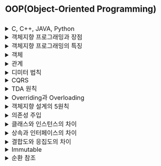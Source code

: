# OOP(Object-Oriented Programming)

<br>

<details>
<summary style="font-size:20px">C, C++, JAVA, Python</summary>
<div markdown="1">

* C
  * 컴파일 언어이자 절차지향 언어
* C++: 컴파일 언어이자 객체지향 언어
  * C의 상위 호환으로 객체를 활용하는 기능이 있음
  * 각 OS에 맞는 기계어로 변환해 실행(속도 빠름)
  * 메모리를 직접 관리할 수 있음
* JAVA
  * 컴파일 언어이자 객체지향 언어
  * 기본 단위가 Class로 완전한 OOP 언어
  * 가상머신에서 실행하여 OS와 독립적이며 가비지 콜렉션을 지원
* Python
  * 인터프리터 언어
  * 코드를 한줄씩 번역해 실행
  * 객체를 활용하는 기능이 있음

</div>
</details>


<details>
<summary style="font-size:20px">객체지향 프로그래밍과 장점</summary>
<div markdown="1">

* 프로그래밍에서 필요한 데이터를 `추상화`시켜 상태와 행위를 가진 `객체`를 만들고 그 객체들 간의 유기적인 `상호작용`을 통해 로직을 구성하는 프로그래밍 방식
* `추상화`가 쉽고 `상속`을 통해 코드 `재산성성`을 높일 수 있으며 객체 단위로 코드가 나눠져 있기 때문에 `디버깅과 유지보수`에 용이

</div>
</details>

<details>
<summary style="font-size:20px">객체지향 프로그래밍의 특징</summary>
<div markdown="1">

* `추상화`: 복잡한 시스템에서 핵심적인 것을 간추리는 것을 의미
  * 하위클래스들에 존재하는 공통적인 메소드를 `인터페이스`로 정의
* `캡슐화`: 객체의 속성과 기능을 하나로 묶고 일부를 외부에 감추어 `은닉`하는 것을 의미
  * `private`으로 멤버 변수 선언, 해당 변수에 접근하는 별도의 함수 정의
* `상속`: 상위 클래스의 특성을 하위 클래스가 이어 받아서 재사용 또는 확장하는 것을 의미
  * 코드 재사용
* `다형성`: 하나의 메서드나 클래스가 다양한 방법으로 동작하는 것을 의미
  * 상위 클래스: 추상 클래스, 함수: 추상 함수
  * 하위 클래스: 상위 클래스의 함수를 자신의 목적에 맞게 서로 다른 방법으로 구현

</div>
</details>

<details>
<summary style="font-size:20px">객체</summary>
<div markdown="1">

#### 객체
* 데이터(변수)와 데이터의 동작(함수, 절차, 기능)을 모두 포함한 개념

#### 객체의 종류
- VO(Value Object): 불변 객체, 동일하게 생성된 VO는 항상 동일한 상태여야하며 인스턴스화된 VO는 항상 유효한 값을 리턴해야함
- DTO(Data Transfer Object): 데이터 전송 객체, 상태를 보호하지 않으며 모든 속성을 노출하는 객체
- Entity: 유일한 식별자가 있는 객체로 보통 데이터 베이스에 저장
- DAO(Data Access Object, Repository): 데이터 베이스에 접근할 때 사용하는 추상 객체
- BO(Business Object, Service): 비지니스 로직이 들어있는 객체
  
</div>
</details>

<details>
<summary style="font-size:20px">관계</summary>
<div markdown="1">

#### 관계
* 클래스 간의 속성, 지역 객체, 메소드 인자, 상속, 인터페이스 등의 형태로 맺는 관계를 의미

#### 관계의 종류
- 연관 관계: 한 클래스가 다른 클래스에서 제공하는 기능을 사용하는 상황에서 계속 그 관계가 유지되는 관계
- 일반화 관계: 객체지향 개념에서 상속 관계와 같은 의미, is a kind of
- 집합 관계: 클래스들 사이의 전체 또는 부분 같은 관계
- 의존 관계: 한 클래스가 다른 클래스에서 제공하는 기능을 사용하는 상황에서 실행하는 동안만 그 관계가 유지되는 관계
- 실체화 관계: 객체지향 개념에서 인터페이스와 이를 실현한 클래스들의 관계, can do this
</div>
</details>

<details>
<summary style="font-size:20px">디미터 법칙</summary>
<div markdown="1">

* 디미터 법칙: 최소 지식의 법칙, 모듈은 자신이 조작하는 객체의 속사정을 몰라야한다는 원칙으로 여러 개의 .(도트)를 사용하지 말라는 법칙으로 불림

</div>
</details>

<details>
<summary style="font-size:20px">CQRS</summary>
<div markdown="1">

* CQRS(Command and Query Responsibility Segregtaion): 하나의 메소드는 명령이나 쿼리여야하며 두 가지 기능을 모두 가져서는 안된다는 이론으로 명령은 객체의 상태를 변경할 수 있지만 값을 반환하지 않고 쿼리는 값을 반환하지만 객체를 변경하지 않음

</div>
</details>

<details>
<summary style="font-size:20px">TDA 원칙</summary>
<div markdown="1">

* TDA 원칙(Tell Dont Ask): 물어보지 말고 그냥 시켜라, 객체와 객체가 협력하는 경우 다른 객체의 정보를 요구하지 말고 그냥 행위하도록 시키라는 의미
* 객체의 상태를 조회하는 메서드를 없애고 상태에 대한 판단 자체를 하는 메서드를 만드는 것은 권장하는 원칙

</div>
</details>


<details>
<summary style="font-size:20px">Overriding과 Overloading</summary>
<div markdown="1">

* 오버라이딩: 부모 클래스에 존재하는 메서드를 자식 클래스에서 재정의하는 것
```java
SuperClass super = new SubClass();
super.function(); // SubClass의 함수 실행
```

* 오버로딩: 같은 이름의 메소드를 여러 개 정의, 매개변수의 타입이나 개수가 달라야 함

</div>
</details>


<details>
<summary style="font-size:20px">객체지향 설계의 5원칙</summary>
<div markdown="1">

* `SRP(Single Responsibility Principle)`: 단일 책임 원칙, 클래스는 단 하나의 책임을 가져야 하며 클래스를 변경하는 이유는 단 하나의 이유이어야 한다.
* `OCP(Open-Closed Principle)`: 개방-폐쇄 원칙, 확장에는 열려 있어야 하고 변경에는 닫혀 있어야 한다.
  * 추상화(인터페이스)
* `LSP(Liskov Substitution Principle)`: 리스코프 치환 원칙, 상위 타입의 객체를 하위 타입의 객체로 치환해도 상위 타입을 사용하는 프로그램은 정상적으로 동작해야 한다.
  * 자식 클래스는 언제나 자신의 부모 클래스를 대체할 수 있다는 원칙이다
  * 자식 클래스가 부모 클래스의 기존 메소드의 의미를 해치지는 않는다.
  * 보통 상속보단 컴포지션을 사용해라.
* `ISP(Interface Segregation Principle)`: 인터페이스 분리 원칙, 인터페이스는 그 인터페이스를 사용하는 클라이언트를 기준으로 분리해야 한다.
  * 인터페이스는 public으로 선언된 메서드이다.
  * 자신이 사용하지 않는 인터페이스는 구현하지 말아야 한다는 원칙
  * 일반적인 한 개의 인터페이스보다 구체적인 여러가지의 인터페이스를 구현하는 원칙
* `DIP(Dependency Inversion Principle)`: 의존 역전 원칙, 고수준 모듈은 저수준 모듈의 구현에 의존해서는 안된다.
  * 변하지 않는 객체에 의존한다.
  * 상위 클래스, 인터페이스, 추상 클래스일수록 변하지 않을 가능성이 높기에 하위 클래스나 구체(concrete) 클래스가 아닌 상위 클래스, 인터페이스, 추상 클래스에 의존한다.

</div>
</details>

<details>
<summary style="font-size:20px">의존성 주입</summary>
<div markdown="1">

#### 의존
* 기능 구현을 위해 다른 구성 요소를 사용하는 것
* 객체 생성, 메서드 호출, 데이터 사용
#### 의존성 주입
* 의존성에 필요한 값을 외부에서 파라미터로 받아 넣어주는 것

#### 의존성 주입의 방법
* 수정자 주입: Setter를 통해서 필드에 의존성을 주입하는 것
* 생성자 주입: 생성자를 호츨 할 때 의존성을 주입하는 것
* 필드 주입: DI 프레임워크가 필수적으로 필요한 방법으로 필드에 맞는 프레임워크에 의해 의존성을 주입하는 것

#### 조립기
* 객체 생성 및 의존 주입을 처리해주는 모듈
* 스프링 프레임워크에서 ApplicationContext가 이 역할을 수행

#### 의존성 주입 장점
* 의존 대상이 바뀌면 조립기 설정만 변경하면 가능
* 의존하는 객체 없이 대역 객체를 사용해서 테스트가 가능

</div>
</details>


<details>
<summary style="font-size:20px">클래스와 인스턴스의 차이</summary>
<div markdown="1">

* 클래스는 객체를 만들기 위한 템플릿, 객체는 클래스라는 템플릿을 토대로 `메모리에 할당한 실체`
* 클래스: `객체를 만드는 틀`, 객체의 속성과 기능(행위)을 정의
* 객체: `클래스라는 틀에서 생겨난 실체`, 속성(멤버 변수)과 기능(메소드, 함수)의 집합

</div>
</details>

<details>
<summary style="font-size:20px">상속과 인터페이스의 차이</summary>
<div markdown="1">

* 상속
  * 상속은 확장해서 사용할 수 있다는 의미
  * 상위 클래스에서 구현된 메서드는 모든 하위 클래스의 객체에서 사용 가능
  * 올바른 상속의 설계는 is a kind of 관계(하위 클래스 is a kind of 상위 클래스)를 만족해야함
* 인터페이스
  * 행위에 대한 기능을 강제한다는 의미
  * 올바른 인터페이스의 설계는 be able to 관계를 만족해야함

</div>
</details>

<details>
<summary style="font-size:20px">결합도와 응집도의 차이</summary>
<div markdown="1">

* 결합도
  * 클래스(모듈) 간의 상호 의존 정도
  * 결합도가 낮으면 모듈 간의 상호 의존성이 줄어들어 객체의 재사용이나 수정 및 유지보수가 용이
* 응집도
  * 클래스(모듈) 내부에 존재하는 구성 요소들의 기능적 관령성
  * 응집도가 높은 모듈은 하나의 책임에 집중하고 독립성이 높아져 재사용이나 기능의 수정 및 유지보수가 용이

</div>
</details>


<details>
<summary style="font-size:20px">Immutable</summary>
<div markdown="1">

* 생성 후 변경 불가한 객체로 변경을 하려면 복사 이후 변경해야함

</div>
</details>

<details>
<summary style="font-size:20px">순환 참조</summary>
<div markdown="1">

* 순환 참조: 각각의 객체가 서로를 참조하고 있는 상태
* 객체의 Serializable을 불가능하게 만들고 JPA의 mappedby에서 신경을 추가로 써야함

</div>
</details>

